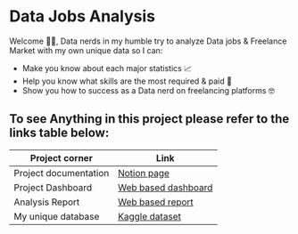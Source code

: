 # Data Jobs Analysis
Welcome 👋🏻, Data nerds in my humble try to analyze Data jobs & Freelance Market with my own unique data so I can:

- Make you know about each major statistics 📈
- Help you know what skills are the most required & paid 🤑
- Show you how to success as a Data nerd on freelancing platforms 🤓

## To see Anything in this project please refer to the links table below:
| Project corner | Link |
| --- | ----------- |
| Project documentation | [Notion page](https://attractive-collar-001.notion.site/Data-Jobs-Analysis-Documentation-b482d7dcef4944b49253910bb2ca8307) |
| Project Dashboard     | [Web based dashboard](https://data-jobs-analysis.onrender.com/) |
| Analysis Report       | [Web based report](https://data-jobs-analysis.onrender.com/report) |
| My unique database    | [Kaggle dataset](https://www.kaggle.com/datasets/muhammedelsayegh/data-jobs-analysis-db) |
